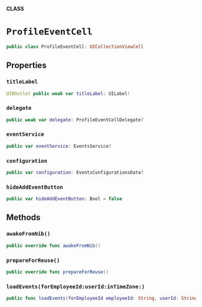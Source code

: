 **CLASS**

# `ProfileEventCell`

```swift
public class ProfileEventCell: UICollectionViewCell
```

## Properties
### `titleLabel`

```swift
@IBOutlet public weak var titleLabel: UILabel!
```

### `delegate`

```swift
public weak var delegate: ProfileEventCellDelegate?
```

### `eventService`

```swift
public var eventService: EventsService?
```

### `configuration`

```swift
public var configuration: EventsConfigurationsData?
```

### `hideAddEventButton`

```swift
public var hideAddEventButton: Bool = false
```

## Methods
### `awakeFromNib()`

```swift
public override func awakeFromNib()
```

### `prepareForReuse()`

```swift
public override func prepareForReuse()
```

### `loadEvents(forEmployeeId:userId:inTimeZone:)`

```swift
public func loadEvents(forEmployeeId employeeId: String, userId: String, inTimeZone timeZone: String)
```
